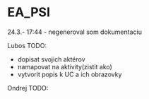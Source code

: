 # EA_PSI
24.3.- 17:44 - negeneroval som dokumentaciu

Lubos TODO:
- dopisat svojich aktérov
- namapovat na aktivity(zistit ako)
- vytvorit popis k UC a ich obrazovky


Ondrej TODO:

